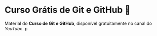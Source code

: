 # Curso Grátis de Git e GitHub 👀
Material do **Curso de Git e GitHub**, disponível gratuitamente no canal do *YouTube*.
p
